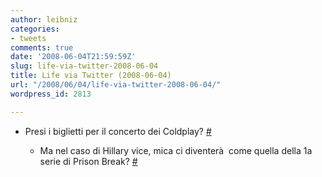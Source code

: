 ```yaml
---
author: leibniz
categories:
- tweets
comments: true
date: '2008-06-04T21:59:59Z'
slug: life-via-twitter-2008-06-04
title: Life via Twitter (2008-06-04)
url: "/2008/06/04/life-via-twitter-2008-06-04/"
wordpress_id: 2813

---
```

* Presi i biglietti per il concerto dei Coldplay? [#](https://twitter.com/leibniz/statuses/826635208)

	
  * Ma nel caso di Hillary vice, mica ci diventerà  come quella della 1a serie di Prison Break? [#](https://twitter.com/leibniz/statuses/827072282)


